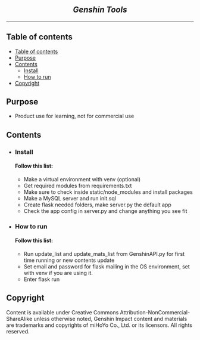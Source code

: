 <h2 align="center">
<i>Genshin Tools</i>
</h2>

---

## Table of contents
- [ Table of contents](#table-of-contents)
- [ Purpose](#purpose)
- [ Contents](#contents)
  - [ Install](#install)
  - [ How to run](#how-to-run)
- [ Copyright](#copyright)

## Purpose
- Product use for learning, not for commercial use

## Contents
- ### Install
  #### Follow this list:
  - Make a virtual environment with venv (optional)
  - Get required modules from requirements.txt
  - Make sure to check inside static/node_modules and install packages
  - Make a MySQL server and run init.sql
  - Create flask needed folders, make server.py the default app
  - Check the app config in server.py and change anything you see fit
 
- ### How to run
  #### Follow this list:
  - Run update_list and update_mats_list from GenshinAPI.py for first time running or new contents update
  - Set email and password for flask mailing in the OS environment, set with venv if you are using it.
  - Enter flask run
 
## Copyright
Content is available under Creative Commons Attribution-NonCommercial-ShareAlike unless otherwise noted, Genshin Impact content and materials are trademarks and copyrights of miHoYo Co., Ltd. or its licensors. All rights reserved.

